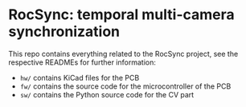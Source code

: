 # RocSync: temporal multi-camera synchronization

This repo contains everything related to the RocSync project, see the respective READMEs for further information:
- `hw/` contains KiCad files for the PCB
- `fw/` contains the source code for the microcontroller of the PCB
- `sw/` contains the Python source code for the CV part